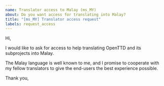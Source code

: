```yaml
---
name: Translator access to Malay (ms_MY)
about: Do you want access for translating into Malay?
title: "[ms_MY] Translator access request"
labels: request_access
---
```


<!-- translator: ms_MY -->
<!-- Please do not edit the header of this template. If you have something to add, do this at the end. -->

Hi,

I would like to ask for access to help translating OpenTTD and its subprojects into Malay.

The Malay language is well known to me, and I promise to cooperate with my fellow translators to give the end-users the best experience possible.

<!-- DO NOT modify anything above this line; feel free to add a personal touch below this line -->

Thank you,
